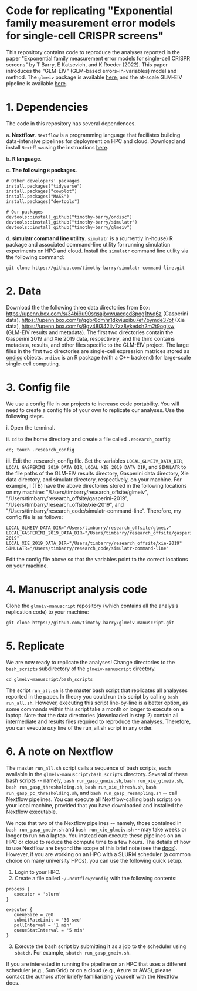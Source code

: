 # Code for replicating "Exponential family measurement error models for single-cell CRISPR screens"

This repository contains code to reproduce the analyses reported in the paper "Exponential family measurement error models for single-cell CRISPR screens" by T Barry, E Katsevich, and K Roeder (2022). This paper introduces the "GLM-EIV" (GLM-based errors-in-variables) model and method. The `glmeiv` package is available [here](https://github.com/timothy-barry/glmeiv), and the at-scale GLM-EIV pipeline is available [here](https://github.com/timothy-barry/glmeiv-pipeline).

# 1. Dependencies

The code in this repository has several dependences.

a. **Nextflow**. `Nextflow` is a programming language that faciliates building data-intensive pipelines for deployment on HPC and cloud. Download and install `Nextflow`using the instructions [here](https://github.com/timothy-barry/glmeiv).

b. **R language**.

c. **The following `R` packages**.
```
# Other developers' packages
install.packages("tidyverse")
install.packages("cowplot")
install.packages("MASS")
install.packages("devtools")

# Our packages
devtools::install_github("timothy-barry/ondisc")
devtools::install_github("timothy-barry/simulatr")
devtools::install_github("timothy-barry/glmeiv")
```

d. **simulatr command line utility**. `simulatr` is a (currently in-house) R package and associated command-line utility for running simulation experiments on HPC and cloud. Install the `simulatr` command line utility via the following command:
```
git clone https://github.com/timothy-barry/simulatr-command-line.git
```

# 2. Data

Download the the following three data directories from Box: https://upenn.box.com/s/34bi9u90sgsajbvwuacqcd8pog1twq6z (Gasperini data), https://upenn.box.com/s/qgbr6dmhr1dkviupibu7ef7bymde37of (Xie data), https://upenn.box.com/s/9gv48i342liv7zz8ykedch2m2t9ogisw (GLM-EIV results and metadata). The first two directories contain the Gasperini 2019 and Xie 2019 data, respectively, and the third contains metadata, results, and other files specific to the GLM-EIV project. The large files in the first two directories are single-cell expression matrices stored as [ondisc](https://github.com/timothy-barry/ondisc) objects. `ondisc` is an R package (with a C++ backend) for large-scale single-cell computing.

# 3. Config file

We use a config file in our projects to increase code portability. You will need to create a config file of your own to replicate our analyses. Use the following steps.

i. Open the terminal.

ii. `cd` to the home directory and create a file called `.research_config`:
```
cd; touch .research_config
```
iii. Edit the .research_config file. Set the variables `LOCAL_GLMEIV_DATA_DIR`, `LOCAL_GASPERINI_2019_DATA_DIR`, `LOCAL_XIE_2019_DATA_DIR`, and `SIMULATR` to the file paths of the GLM-EIV results directory, Gasperini data directory, Xie data directory, and simulatr directory, respectively, on your machine. For example, I (TB) have the above directories stored in the following locations on my machine: "/Users/timbarry/research_offsite/glmeiv", "/Users/timbarry/research_offsite/gasperini-2019", "/Users/timbarry/research_offsite/xie-2019", and "/Users/timbarry/research_code/simulatr-command-line". Therefore, my config file is as follows:  

```
LOCAL_GLMEIV_DATA_DIR="/Users/timbarry/research_offsite/glmeiv"
LOCAL_GASPERINI_2019_DATA_DIR="/Users/timbarry/research_offsite/gasperini-2019"
LOCAL_XIE_2019_DATA_DIR="/Users/timbarry/research_offsite/xie-2019"
SIMULATR="/Users/timbarry/research_code/simulatr-command-line"
```

Edit the config file above so that the variables point to the correct locations on your machine.

# 4. Manuscript analysis code
Clone the `glmeiv-manuscript` repository (which contains all the analysis replication code) to your machine:
```
git clone https://github.com/timothy-barry/glmeiv-manuscript.git
```
# 5. Replicate

We are now ready to replicate the analyses! Change directories to the `bash_scripts` subdirectory of the `glmeiv-manuscript` directory.
```
cd glmeiv-manuscript/bash_scripts
```
The script `run_all.sh` is the master bash script that replicates all analayses reported in the paper. In theory you could run this script by calling `bash run_all.sh`. However, executing this script line-by-line is a better option, as some commands within this script take a month or longer to execute on a laptop. Note that the data directories (downloaded in step 2) contain all intermediate and results files required to reproduce the analyses. Therefore, you can execute _any_ line of the run_all.sh script in any order.

# 6. A note on Nextflow
The master `run_all.sh` script calls a sequence of bash scripts, each available in the `glmeiv-manuscript/bash_scripts` directory. Several of these bash scripts -- namely, `bash run_gasp_gmeiv.sh`, `bash run_xie_glmeiv.sh`, `bash run_gasp_thresholding.sh`, `bash run_xie_thresh.sh`, `bash run_gasp_pc_thresholding.sh`, and `bash run_gasp_resampling.sh` -- call Nextflow pipelines. You can execute all Nextflow-calling bash scripts on your local machine, provided that you have downloaded and installed the Nextflow executable.

We note that two of the Nextflow pipelines -- namely, those contained in `bash run_gasp_gmeiv.sh` and `bash run_xie_glmeiv.sh` -- may take weeks or longer to run on a laptop. You instead can execute these pipelines on an HPC or cloud to reduce the compute time to a few hours. The details of how to use Nextflow are beyond the scope of this brief note (see the [docs](https://www.nextflow.io/docs/latest/index.html)). However, if you are working on an HPC with a SLURM scheduler (a common choice on many university HPCs), you can use the following quick setup.

1. Login to your HPC.
2. Create a file called `~/.nextflow/config` with the following contents:

```
process {
   executor = 'slurm'
}

executor {
   queueSize = 200
   submitRateLimit = '30 sec'
   pollInterval = '1 min'
   queueStatInterval = '5 min'
}
```
3. Execute the bash script by submitting it as a job to the scheduler using `sbatch`. For example, `sbatch run_gasp_gmeiv.sh`.

If you are interested in running the pipeline on an HPC that uses a different scheduler (e.g., Sun Grid) or on a cloud (e.g., Azure or AWS), please contact the authors after briefly familiarizing yourself with the Nextflow docs.
